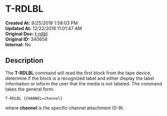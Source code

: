 # T-RDLBL

**Created At:** 9/25/2018 1:58:03 PM  
**Updated At:** 12/22/2018 11:01:47 AM  
**Original Doc:** [t-rdlbl](https://docs.jbase.com/49399-tape/t-rdlbl)  
**Original ID:** 340658  
**Internal:** No  


## Description 

The **T-RDLBL** command will read the first block from the tape device, determine if the block is a recognized label and either display the label information or inform the user that the media is not labeled. The command takes the general form:

```
T-RDLBL {CHANNEL=channel}
```

where **channel** is the specific channel attachment (0-9).
